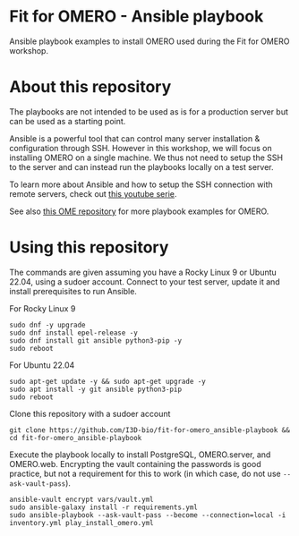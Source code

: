 # Fit for OMERO - Ansible playbook
Ansible playbook examples to install OMERO used during the Fit for OMERO workshop.


# About this repository
The playbooks are not intended to be used as is for a production server but can be used as a starting point.

Ansible is a powerful tool that can control many server installation & configuration through SSH. However in this workshop, we will focus on installing OMERO on a single machine. We thus not need to setup the SSH to the server and can instead run the playbooks locally on a test server.

To learn more about Ansible and how to setup the SSH connection with remote servers, check out [this youtube serie](https://youtube.com/playlist?list=PLT98CRl2KxKEUHie1m24-wkyHpEsa4Y70&feature=shared).

See also [this OME repository](https://github.com/ome/prod-playbooks/tree/master/omero) for more playbook examples for OMERO.

# Using this repository

The commands are given assuming you have a Rocky Linux 9 or Ubuntu 22.04, using a sudoer account.
Connect to your test server, update it and install prerequisites to run Ansible.

For Rocky Linux 9
```
sudo dnf -y upgrade
sudo dnf install epel-release -y
sudo dnf install git ansible python3-pip -y
sudo reboot
```

For Ubuntu 22.04
```
sudo apt-get update -y && sudo apt-get upgrade -y
sudo apt install -y git ansible python3-pip
sudo reboot
```

Clone this repository with a sudoer account
```
git clone https://github.com/I3D-bio/fit-for-omero_ansible-playbook && cd fit-for-omero_ansible-playbook
```

Execute the playbook locally to install PostgreSQL, OMERO.server, and OMERO.web.
Encrypting the vault containing the passwords is good practice, but not a requirement for this to work (in which case, do not use `--ask-vault-pass`).
```
ansible-vault encrypt vars/vault.yml  
sudo ansible-galaxy install -r requirements.yml
sudo ansible-playbook --ask-vault-pass --become --connection=local -i inventory.yml play_install_omero.yml
```

